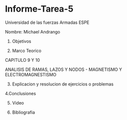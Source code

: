 # Informe-Tarea-5

Universidad de las fuerzas Armadas ESPE

Nombre: Michael Andrango

1. Objetivos 


2. Marco Teorico

CAPITULO 9 Y 10

ANALISIS DE RAMAS, LAZOS Y NODOS -  MAGNETISMO Y ELECTROMAGNESTISMO



3. Explicacion y resolucion de ejercicios o problemas  

4.Conclusiones 

5. Video

6. Bibliografia 
